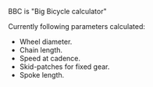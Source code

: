     
BBC is "Big Bicycle calculator"

Currently following parameters calculated:
* Wheel diameter.
* Chain length.
* Speed at cadence.
* Skid-patches for fixed gear.
* Spoke length.
 
